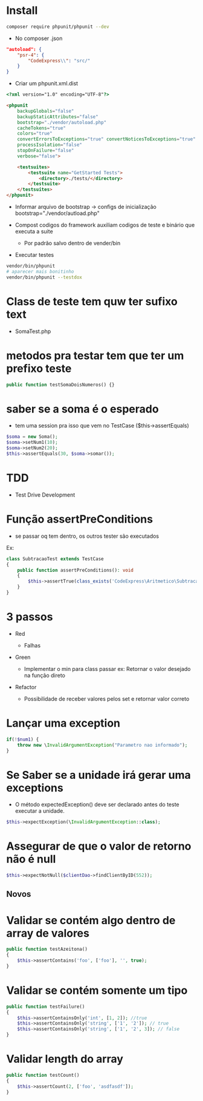 # Install
```sh
composer require phpunit/phpunit --dev
```
- No composer .json
```json
"autoload": {
    "psr-4": {
        "CodeExpress\\": "src/"
    }
}
```
- Criar um phpunit.xml.dist
```html
<?xml version="1.0" encoding="UTF-8"?>

<phpunit
    backupGlobals="false"
    backupStaticAttributes="false"
    bootstrap="./vendor/autoload.php"
    cacheTokens="true"
    colors="true"
    convertErrorsToExceptions="true" convertNoticesToExceptions="true" convertWarningsToexceptions="true"
    processIsolation="false"
    stopOnFailure="false"
    verbose="false">

    <testsuites>
        <testsuite name="GetStarted Tests">
            <directory>./tests/</directory>
        </testsuite>
    </testsuites>
</phpunit>
```

- Informar arquivo de bootstrap -> configs de inicialização
bootstrap="./vendor/autload.php"

- Compost codigos do framework auxiliam codigos de teste e binário que executa a suite
    - Por padrão salvo dentro de vender/bin
    
- Executar testes
```sh
vendor/bin/phpunit
# aparecer mais bonitinho
vendor/bin/phpunit --testdox
``` 

# Class de teste tem quw ter sufixo text
- SomaTest.php

# metodos pra testar tem que ter um prefixo teste
```php
public function testSomaDoisNumeros() {}
```

# saber se a soma é o esperado
- tem uma session pra isso que vem no TestCase ($this->assertEquals)
```php
$soma = new Soma();
$soma->setNum1(10);
$soma->setNum2(20);
$this->assertEquals(30, $soma->somar());
```

# TDD
- Test Drive Development

# Função assertPreConditions
- se passar oq tem dentro, os outros tester são executados

Ex:
```php
class SubtracaoTest extends TestCase
{
    public function assertPreConditions(): void
    {
        $this->assertTrue(class_exists('CodeExpress\Aritmetico\Subtracao'));
    }
}
```

# 3 passos
- Red
    - Falhas
    
- Green
    - Implementar o min para class passar
    ex: Retornar o valor desejado na função direto 

- Refactor
    - Possibilidade de receber valores pelos set e retornar valor correto

# Lançar uma exception
```php
if(!$num1) {
    throw new \InvalidArgumentException("Parametro nao informado");
}
```

# Se Saber se a unidade irá gerar uma exceptions    

- O método expectedException() deve ser declarado antes do teste executar a unidade.

```php
$this->expectException(\InvalidArgumentException::class);
```

# Assegurar de que o valor de retorno não é null
```php
$this->expectNotNull($clientDao->findClientByID(552));
```

## Novos
# Validar se contém algo dentro de array de valores
```php
public function testAzeitona()
{
    $this->assertContains('foo', ['foo'], '', true);
}
```

# Validar se contém somente um tipo
```php
public function testFailure()
{
    $this->assertContainsOnly('int', [1, 2]); //true
    $this->assertContainsOnly('string', ['1', '2']); // true
    $this->assertContainsOnly('string', ['1', '2', 3]); // false
}
```

# Validar length do array
```php
public function testCount()
{
    $this->assertCount(2, ['foo', 'asdfasdf']);
}
```